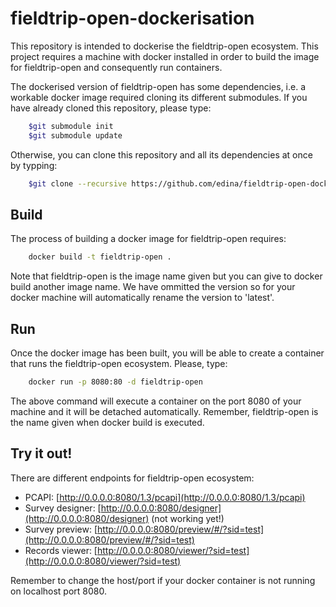 # fieldtrip-open-dockerisation

This repository is intended to dockerise the fieldtrip-open ecosystem. This project requires a machine with docker installed
in order to build the image for fieldtrip-open and consequently run containers.

The dockerised version of fieldtrip-open has some dependencies, i.e. a workable docker image required cloning its different
submodules. If you have already cloned this repository, please type:

```bash
	$git submodule init
	$git submodule update
```

Otherwise, you can clone this repository and all its dependencies at once by typping:

```bash
	$git clone --recursive https://github.com/edina/fieldtrip-open-dockerisation.git 
```

## Build

The process of building a docker image for fieldtrip-open requires:

```bash
	docker build -t fieldtrip-open .
```

Note that fieldtrip-open is the image name given but you can give to docker build another image name. We have ommitted the
version so for your docker machine will automatically rename the version to 'latest'.

## Run

Once the docker image has been built, you will be able to create a container that runs the fieldtrip-open ecosystem. Please,
type:

```bash
	docker run -p 8080:80 -d fieldtrip-open
```

The above command will execute a container on the port 8080 of your machine and it will be detached automatically. Remember,
fieldtrip-open is the name given when docker build is executed.

## Try it out!

There are different endpoints for fieldtrip-open ecosystem:

* PCAPI: [http://0.0.0.0:8080/1.3/pcapi](http://0.0.0.0:8080/1.3/pcapi)
* Survey designer: [http://0.0.0.0:8080/designer](http://0.0.0.0:8080/designer) (not working yet!)
* Survey preview: [http://0.0.0.0:8080/preview/#/?sid=test](http://0.0.0.0:8080/preview/#/?sid=test)
* Records viewer: [http://0.0.0.0:8080/viewer/?sid=test](http://0.0.0.0:8080/viewer/?sid=test)

Remember to change the host/port if your docker container is not running on localhost port 8080.



